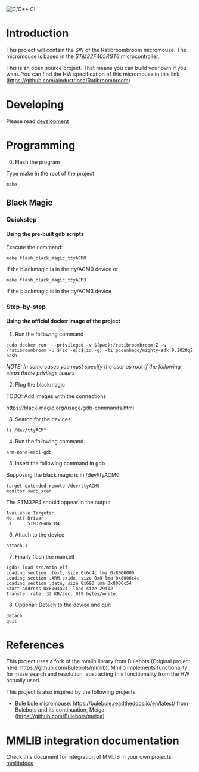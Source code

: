 ![C/C++ CI](https://github.com/aindustriosa/RatibroombroomSW/workflows/C/C++%20CI/badge.svg?branch=master)

# Introduction

This project will contain the SW of the Ratibroombroom micromouse. The micromouse is based in the *STM32F405RGT6* microcontroller.

This is an open source project. That means you can build your own if you want. You can find the HW specification of this micromouse in this link (https://github.com/aindustriosa/Ratibroombroom)

# Developing
Please read [development](docs/developing.md)

# Programming

0) Flash the program

Type make in the root of the project

```
make
```

## Black Magic

### Quickstep

#### Using the pre-built gdb scripts

Execute the command:

```
make flash_black_magic_ttyACM0
```

If the blackmagic is in the tty/ACM0 device or 

```
make flash_black_magic_ttyACM3
```

If the blackmagic is in the tty/ACM3 device


### Step-by-step

#### Using the official docker image of the project

1) Run the following command

```
sudo docker run  --privileged -v $(pwd):/ratibroombroom:Z -w /ratibroombroom -u $(id -u):$(id -g) -ti pcounhago/mighty-sdk:9.2020q2 bash

```

_NOTE: In some cases you must specify the user as root if the following steps throw privilege issues_


2) Plug the blackmagic

TODO: Add images with the connections

https://black-magic.org/usage/gdb-commands.html

3) Search for the devices:

```
ls /dev/ttyACM*

```

4) Run the following command

```
arm-none-eabi-gdb
```

5) Insert the following command in gdb

Supposing the black magic is in /dev/ttyACM0

```
target extended-remote /dev/ttyACM0
monitor swdp_scan
```

The STM32F4 should appear in the output

```
Available Targets:
No. Att Driver
 1      STM32F40x M4

```

6) Attach to the device

```
attach 1
```

 
 
7) Finally flash the main.elf


```
(gdb) load src/main.elf
Loading section .text, size 0x6c4c lma 0x8000000
Loading section .ARM.exidx, size 0x8 lma 0x8006c4c
Loading section .data, size 0x690 lma 0x8006c54
Start address 0x8004a24, load size 29412
Transfer rate: 32 KB/sec, 919 bytes/write. 
```

8) Optional: Detach to the device and quit

```
detach
quit
```

# References

This project uses a fork of the mmlib library from Bulebots (Original project here: https://github.com/Bulebots/mmlib). Mmlib implements functionality for maze search and resolution, abstracting this funcitionality from the HW actually used.

This project is also inspired by the following projects:

* Bule bule micromouse: https://bulebule.readthedocs.io/en/latest/ from Bulebots and its continuation, Meiga (https://github.com/Bulebots/meiga). 

# MMLIB integration documentation

Check this document for integration of MMLIB in your own projects [mmlibdocs](MMLib.md)


